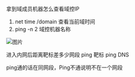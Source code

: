 拿到域成员机器怎么查看域控IP

1. net time /domain  查看当前域时间
2. ping -n 2 域控机器名称

![图片](https://user-images.githubusercontent.com/118274389/216743387-aefa5d76-df85-4d2e-8a02-729cb492282c.png)

进入内网后距离靶标差多少网段
ping 靶标  ping DNS 

ping通的话在同网段，Ping不通说明不在一个网段
